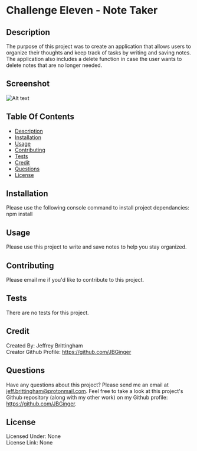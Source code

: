 # Challenge Eleven - Note Taker

## Description
The purpose of this project was to create an application that allows users to organize their thoughts and keep track of tasks by writing and saving notes. The application also includes a delete function in case the user wants to delete notes that are no longer needed.

## Screenshot
![Alt text](/public/assets/images/screenshot.jpg)

## Table Of Contents
* [Description](#description)
* [Installation](#installation)
* [Usage](#usage)
* [Contributing](#contributing)
* [Tests](#tests)
* [Credit](#credit)
* [Questions](#questions)
* [License](#license)

## Installation
Please use the following console command to install project dependancies: npm install

## Usage
Please use this project to write and save notes to help you stay organized.

## Contributing
Please email me if you'd like to contribute to this project.

## Tests
There are no tests for this project.

## Credit
Created By: Jeffrey Brittingham  
Creator Github Profile: https://github.com/JBGinger

## Questions
Have any questions about this project? Please send me an email at jeff.brittingham@protonmail.com.
Feel free to take a look at this project's Github repository (along with my other work) on my Github profile: https://github.com/JBGinger.

## License 
  Licensed Under: None  
  License Link: None
  
